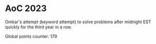 # AoC 2023

Omkar's attempt (keyword attempt) to solve problems after midnight EST quickly for the third year in a row.

Global points counter: 179